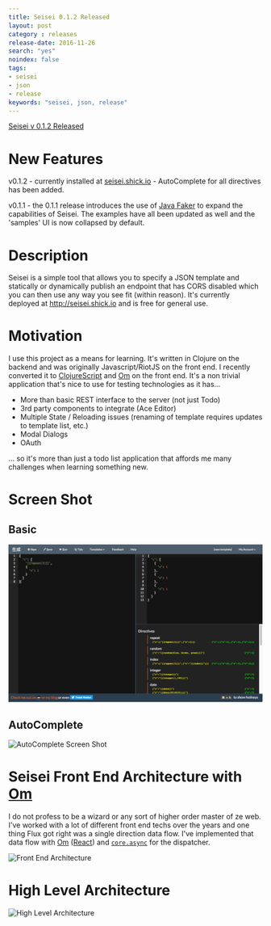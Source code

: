 ```yaml
---
title: Seisei 0.1.2 Released
layout: post
category : releases
release-date: 2016-11-26
search: "yes"
noindex: false
tags:
- seisei
- json
- release
keywords: "seisei, json, release"
---
```



[Seisei v 0.1.2 Released](http://seisei.shick.io)

# New Features
v0.1.2 - currently installed at [seisei.shick.io](seisei.shick.io) - AutoComplete for all directives has been added.

v0.1.1 - the 0.1.1 release introduces the use of [Java Faker](https://github.com/DiUS/java-faker) to expand the capabilities of Seisei.  The examples have all been updated as well and the 'samples' UI is now collapsed by default.

# Description
Seisei is a simple tool that allows you to specify a JSON template and statically or dynamically publish an endpoint that has CORS disabled which you can then use any way you see fit (within reason).  It's currently deployed at http://seisei.shick.io and is free for general use.

# Motivation
I use this project as a means for learning.  It's written in Clojure on the backend and was originally Javascript/RiotJS on the front end.  I recently converted it to [ClojureScript](https://github.com/clojure/clojurescript) and [Om](https://github.com/omcljs/om) on the front end.  It's a non trivial application that's nice to use for testing technologies as it has...
* More than basic REST interface to the server (not just Todo)
* 3rd party components to integrate (Ace Editor)
* Multiple State / Reloading issues (renaming of template requires updates to template list, etc.)
* Modal Dialogs
* OAuth

... so it's more than just a todo list application that affords me many challenges when learning something new.

# Screen Shot
## Basic
![Screen Shot](https://raw.githubusercontent.com/trevershick/seisei/master/ss.png)

## AutoComplete
![AutoComplete Screen Shot](https://trevershick.github.io/images/autocomplete.png)


# Seisei Front End Architecture with [Om](https://github.com/omcljs/om)

I do not profess to be a wizard or any sort of higher order master of ze web.  I've worked with a lot of different front end techs over the years and one thing Flux got right was a single direction data flow.  I've implemented that data flow with [Om](https://github.com/omcljs/om) ([React](https://facebook.github.io/react/)) and [```core.async```](https://github.com/clojure/core.async) for the dispatcher.

![Front End Architecture](http://www.gliffy.com/go/publish/image/9498269/L.png)

# High Level Architecture

![High Level Architecture](http://www.gliffy.com/go/publish/image/9536687/L.png)
